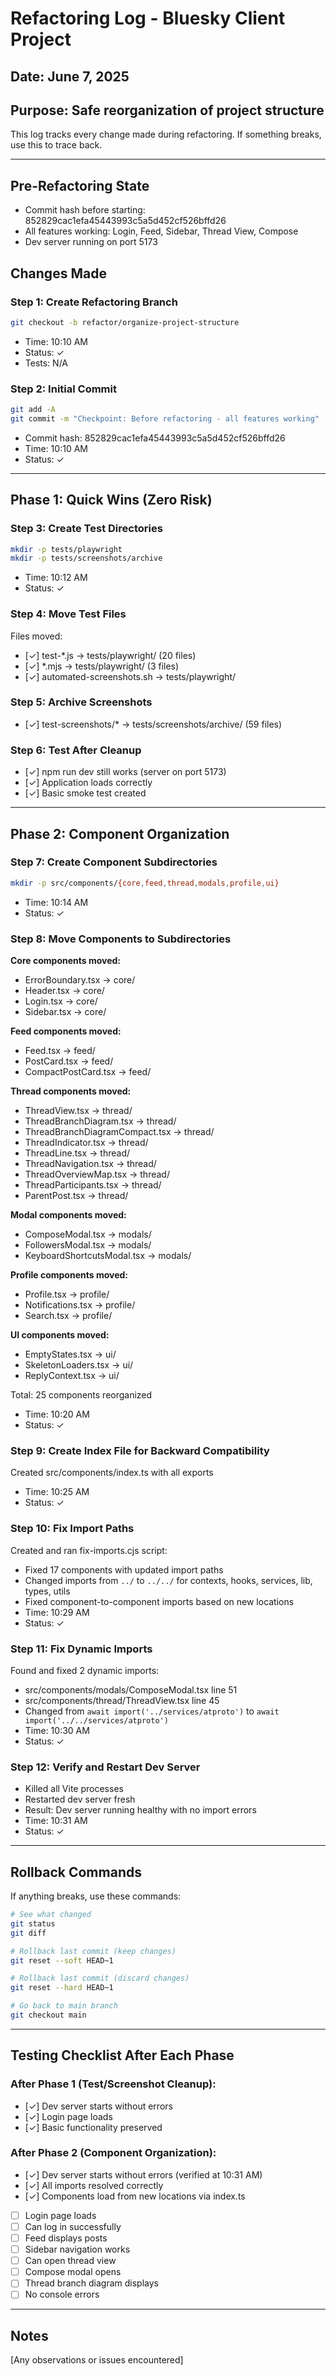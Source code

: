 # Refactoring Log - Bluesky Client Project

## Date: June 7, 2025
## Purpose: Safe reorganization of project structure

This log tracks every change made during refactoring. If something breaks, use this to trace back.

---

## Pre-Refactoring State
- Commit hash before starting: 852829cac1efa45443993c5a5d452cf526bffd26
- All features working: Login, Feed, Sidebar, Thread View, Compose
- Dev server running on port 5173

## Changes Made

### Step 1: Create Refactoring Branch
```bash
git checkout -b refactor/organize-project-structure
```
- Time: 10:10 AM
- Status: ✓
- Tests: N/A

### Step 2: Initial Commit
```bash
git add -A
git commit -m "Checkpoint: Before refactoring - all features working"
```
- Commit hash: 852829cac1efa45443993c5a5d452cf526bffd26
- Time: 10:10 AM
- Status: ✓

---

## Phase 1: Quick Wins (Zero Risk)

### Step 3: Create Test Directories
```bash
mkdir -p tests/playwright
mkdir -p tests/screenshots/archive
```
- Time: 10:12 AM
- Status: ✓

### Step 4: Move Test Files
Files moved:
- [✓] test-*.js → tests/playwright/ (20 files)
- [✓] *.mjs → tests/playwright/ (3 files)
- [✓] automated-screenshots.sh → tests/playwright/

### Step 5: Archive Screenshots
- [✓] test-screenshots/* → tests/screenshots/archive/ (59 files)

### Step 6: Test After Cleanup
- [✓] npm run dev still works (server on port 5173)
- [✓] Application loads correctly
- [✓] Basic smoke test created

---

## Phase 2: Component Organization

### Step 7: Create Component Subdirectories
```bash
mkdir -p src/components/{core,feed,thread,modals,profile,ui}
```
- Time: 10:14 AM
- Status: ✓

### Step 8: Move Components to Subdirectories

**Core components moved:**
- ErrorBoundary.tsx → core/
- Header.tsx → core/
- Login.tsx → core/
- Sidebar.tsx → core/

**Feed components moved:**
- Feed.tsx → feed/
- PostCard.tsx → feed/
- CompactPostCard.tsx → feed/

**Thread components moved:**
- ThreadView.tsx → thread/
- ThreadBranchDiagram.tsx → thread/
- ThreadBranchDiagramCompact.tsx → thread/
- ThreadIndicator.tsx → thread/
- ThreadLine.tsx → thread/
- ThreadNavigation.tsx → thread/
- ThreadOverviewMap.tsx → thread/
- ThreadParticipants.tsx → thread/
- ParentPost.tsx → thread/

**Modal components moved:**
- ComposeModal.tsx → modals/
- FollowersModal.tsx → modals/
- KeyboardShortcutsModal.tsx → modals/

**Profile components moved:**
- Profile.tsx → profile/
- Notifications.tsx → profile/
- Search.tsx → profile/

**UI components moved:**
- EmptyStates.tsx → ui/
- SkeletonLoaders.tsx → ui/
- ReplyContext.tsx → ui/

Total: 25 components reorganized
- Time: 10:20 AM
- Status: ✓

### Step 9: Create Index File for Backward Compatibility
Created src/components/index.ts with all exports
- Time: 10:25 AM
- Status: ✓

### Step 10: Fix Import Paths
Created and ran fix-imports.cjs script:
- Fixed 17 components with updated import paths
- Changed imports from `../` to `../../` for contexts, hooks, services, lib, types, utils
- Fixed component-to-component imports based on new locations
- Time: 10:29 AM
- Status: ✓

### Step 11: Fix Dynamic Imports
Found and fixed 2 dynamic imports:
- src/components/modals/ComposeModal.tsx line 51
- src/components/thread/ThreadView.tsx line 45
- Changed from `await import('../services/atproto')` to `await import('../../services/atproto')`
- Time: 10:30 AM
- Status: ✓

### Step 12: Verify and Restart Dev Server
- Killed all Vite processes
- Restarted dev server fresh
- Result: Dev server running healthy with no import errors
- Time: 10:31 AM
- Status: ✓

---

## Rollback Commands
If anything breaks, use these commands:

```bash
# See what changed
git status
git diff

# Rollback last commit (keep changes)
git reset --soft HEAD~1

# Rollback last commit (discard changes)
git reset --hard HEAD~1

# Go back to main branch
git checkout main
```

---

## Testing Checklist After Each Phase

### After Phase 1 (Test/Screenshot Cleanup):
- [✓] Dev server starts without errors
- [✓] Login page loads
- [✓] Basic functionality preserved

### After Phase 2 (Component Organization):
- [✓] Dev server starts without errors (verified at 10:31 AM)
- [✓] All imports resolved correctly
- [✓] Components load from new locations via index.ts
- [ ] Login page loads
- [ ] Can log in successfully
- [ ] Feed displays posts
- [ ] Sidebar navigation works
- [ ] Can open thread view
- [ ] Compose modal opens
- [ ] Thread branch diagram displays
- [ ] No console errors

---

## Notes
[Any observations or issues encountered]